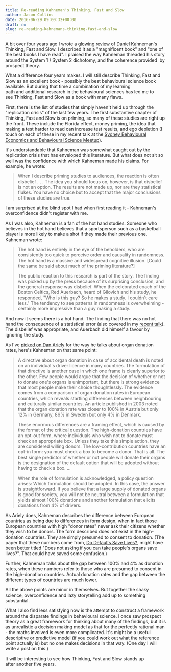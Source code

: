 ```yaml
---
title: Re-reading Kahneman's Thinking, Fast and Slow
author: Jason Collins
date: 2016-06-29 09:00:32+00:00
draft: no
slug: re-reading-kahnemans-thinking-fast-and-slow
---
```


A bit over four years ago I wrote a [glowing review](https://jasoncollins.blog/kahnemans-thinking-fast-and-slow/) of Daniel Kahneman's Thinking, Fast and Slow. I described it as a "magnificent book" and "one of the best books I have read". I praised the way Kahneman threaded his story around the System 1 / System 2 dichotomy, and the coherence provided  by prospect theory.

What a difference four years makes. I will still describe Thinking, Fast and Slow as an excellent book - possibly the best behavioural science book available. But during that time a combination of my learning path and additional research in the behavioural sciences has led me to see Thinking, Fast and Slow as a book with many flaws.

First, there is the list of studies that simply haven't held up through the "replication crisis" of the last few years. The first substantive chapter of Thinking, Fast and Slow is on priming, so many of these studies are right up the front. These include the Florida effect, money priming, the idea that making a test harder to read can increase test results, and ego depletion (I touch on each of these in my recent talk at the [Sydney Behavioural Economics and Behavioural Science Meetup](https://jasoncollins.blog/bad-behavioural-science-failures-bias-and-fairy-tales/)).

It's understandable that Kahneman was somewhat caught out by the replication crisis that has enveloped this literature. But what does not sit so well was the confidence with which Kahneman made his claims. For example, he wrote:

>When I describe priming studies to audiences, the reaction is often disbelief . . . The idea you should focus on, however, is that disbelief is not an option. The results are not made up, nor are they statistical flukes. You have no choice but to accept that the major conclusions of these studies are true.

I am surprised at the blind spot I had when first reading it - Kahneman's overconfidence didn't register with me.

As I was also, Kahneman is a fan of the hot hand studies. Someone who believes in the hot hand believes that a sportsperson such as a basketball player is more likely to make a shot if they made their previous one. Kahneman wrote:

>The hot hand is entirely in the eye of the beholders, who are consistently too quick to perceive order and causality in randomness. The hot hand is a massive and widespread cognitive illusion. [Could the same be said about much of the priming literature?]
>
>The public reaction to this research is part of the story. The finding was picked up by the press because of its surprising conclusion, and the general response was disbelief. When the celebrated coach of the Boston Celtics, Red Auerbach, heard of Gilovich and his study, he responded, "Who is this guy? So he makes a study. I couldn't care less." The tendency to see patterns in randomness is overwhelming - certainly more impressive than a guy making a study.

And now it seems there is a hot hand. The finding that there was no hot hand the consequence of a statistical error (also covered in my [recent talk](https://jasoncollins.blog/bad-behavioural-science-failures-bias-and-fairy-tales/)). The disbelief was appropriate, and Auerbach did himself a favour by ignoring the study.

As I've [picked on Dan Ariely](https://jasoncollins.blog/charts-that-dont-seem-quite-right-organ-donation-edition/) for the way he talks about organ donation rates, here's Kahneman on that same point:

>A directive about organ donation in case of accidental death is noted on an individual's driver licence in many countries. The formulation of that directive is another case in which one frame is clearly superior to the other. Few people would argue that the decision of whether or not to donate one's organs is unimportant, but there is strong evidence that most people make their choice thoughtlessly. The evidence comes from a comparison of organ donation rates in European countries, which reveals startling differences between neighbouring and culturally similar countries. An article published in 2003 noted that the organ donation rate was closer to 100% in Austria but only 12% in Germany, 86% in Sweden but only 4% in Denmark.
>
>These enormous differences are a framing effect, which is caused by the format of the critical question. The high-donation countries have an opt-out form, where individuals who wish not to donate must check an appropriate box. Unless they take this simple action, they are considered willing donors. The low-contribution countries have an opt-in form: you must check a box to become a donor. That is all. The best single predictor of whether or not people will donate their organs is the designation of the default option that will be adopted without having to check a box. ...
>  
>When the role of formulation is acknowledged, a policy question arises: Which formulation should be adopted. In this case, the answer is straightforward. If you believe that a large supply of donated organs is good for society, you will not be neutral between a formulation that yields almost 100% donations and another formulation that elicits donations from 4% of drivers.

As Ariely does, Kahneman describes the difference between European countries as being due to differences in form design, when in fact those European countries with high "donor rates" never ask their citizens whether they wish to be donors. The form described does not exist in the high-donation countries. They are simply presumed to consent to donation. (The paper that these numbers come from, [Do Defaults Save Lives?](http://science.sciencemag.org/content/302/5649/1338), might have been better titled "Does not asking if you can take people's organs save lives?". That could have saved some confusion.)

Further, Kahneman talks about the gap between 100% and 4% as donation rates, when these numbers refer to those who are presumed to consent in the high-donation countries. Actual donation rates and the gap between the different types of countries are much lower.

All the above points are minor in themselves. But together the shaky science, overconfidence and lazy storytelling add up to something substantial.

What I also find less satisfying now is the attempt to construct a framework around the disparate findings in behavioural science. I once saw prospect theory as a great framework for thinking about many of the findings, but it is as unrealistic a decision making model as that for the perfectly rational man - the maths involved is even more complicated. It's might be a useful descriptive or predictive model (if you could work out what the reference point actually is) but no one makes decisions in that way. (One day I will write a post on this.)

It will be interesting to see how Thinking, Fast and Slow stands up after another five years.
